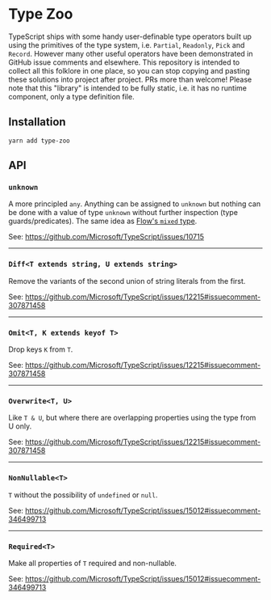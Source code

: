 # Type Zoo

TypeScript ships with some handy user-definable type operators built up using the primitives of the type system, i.e. `Partial`, `Readonly`, `Pick` and `Record`. However many other useful operators have been demonstrated in GitHub issue comments and elsewhere. This repository is intended to collect all this folklore in one place, so you can stop copying and pasting these solutions into project after project. PRs more than welcome! Please note that this "library" is intended to be fully static, i.e. it has no runtime component, only a type definition file.

## Installation

```
yarn add type-zoo
```

## API

### `unknown`

A more principled `any`. Anything can be assigned to `unknown` but nothing can be done with a value of type `unknown` without further inspection (type guards/predicates). The same idea as [Flow's `mixed` type](https://flow.org/en/docs/types/mixed/).

See: https://github.com/Microsoft/TypeScript/issues/10715

---

### `Diff<T extends string, U extends string>`

Remove the variants of the second union of string literals from the first.

See: https://github.com/Microsoft/TypeScript/issues/12215#issuecomment-307871458

---

### `Omit<T, K extends keyof T>`

Drop keys `K` from `T`.

See: https://github.com/Microsoft/TypeScript/issues/12215#issuecomment-307871458

---

### `Overwrite<T, U>`

Like `T & U`, but where there are overlapping properties using the type from U only.

See: https://github.com/Microsoft/TypeScript/issues/12215#issuecomment-307871458

---

### `NonNullable<T>`

`T` without the possibility of `undefined` or `null`.

See: https://github.com/Microsoft/TypeScript/issues/15012#issuecomment-346499713

---

### `Required<T>`

Make all properties of `T` required and non-nullable.

See: https://github.com/Microsoft/TypeScript/issues/15012#issuecomment-346499713

